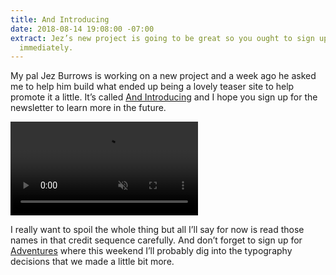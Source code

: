 ```yaml
---
title: And Introducing
date: 2018-08-14 19:08:00 -07:00
extract: Jez’s new project is going to be great so you ought to sign up for the newsletter
  immediately.
---
```


My pal Jez Burrows is working on a new project and a week ago he asked me to help him build what ended up being a lovely teaser site to help promote it a little. It’s called [And Introducing](https://www.jezburrows.com/andintroducing/) and I hope you sign up for the newsletter to learn more in the future. 

<video src='/uploads/and-introducing.mp4' autoplay loop muted playsinline></video>

I really want to spoil the whole thing but all I’ll say for now is read those names in that credit sequence carefully. And don’t forget to sign up for [Adventures](https://buttondown.email/robinrendle) where this weekend I’ll probably dig into the typography decisions that we made a little bit more.